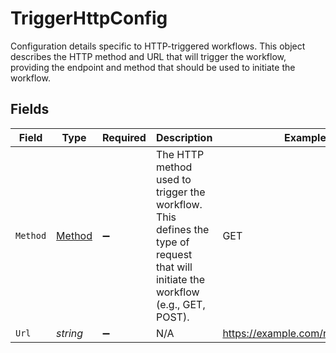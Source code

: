 # TriggerHttpConfig

Configuration details specific to HTTP-triggered workflows. This object describes the
HTTP method and URL that will trigger the workflow, providing the endpoint and method
that should be used to initiate the workflow.



## Fields

| Field                                                                                                                              | Type                                                                                                                               | Required                                                                                                                           | Description                                                                                                                        | Example                                                                                                                            |
| ---------------------------------------------------------------------------------------------------------------------------------- | ---------------------------------------------------------------------------------------------------------------------------------- | ---------------------------------------------------------------------------------------------------------------------------------- | ---------------------------------------------------------------------------------------------------------------------------------- | ---------------------------------------------------------------------------------------------------------------------------------- |
| `Method`                                                                                                                           | [Method](../../Models/Components/Method.md)                                                                                        | :heavy_minus_sign:                                                                                                                 | The HTTP method used to trigger the workflow. This defines the type of request<br/>that will initiate the workflow (e.g., GET, POST).<br/> | GET                                                                                                                                |
| `Url`                                                                                                                              | *string*                                                                                                                           | :heavy_minus_sign:                                                                                                                 | N/A                                                                                                                                | https://example.com/resource/123                                                                                                   |
